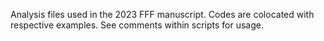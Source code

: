 Analysis files used in the 2023 FFF manuscript.
Codes are colocated with respective examples. See comments within scripts for usage.
